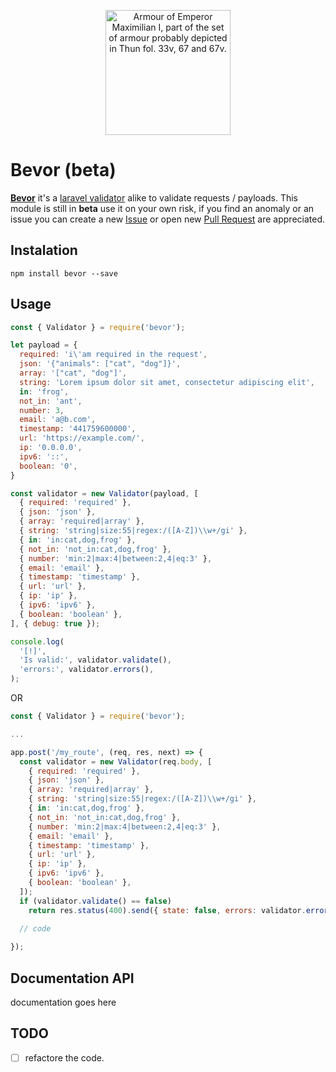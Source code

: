 <p align="center">
<a href="https://en.wikipedia.org/wiki/Bevor"><img src="https://upload.wikimedia.org/wikipedia/commons/thumb/9/96/HJRK_A_79_-_Armour_of_Maximilian_I%2C_c._1485_%28detail_of_bevor%29.jpg/1280px-HJRK_A_79_-_Armour_of_Maximilian_I%2C_c._1485_%28detail_of_bevor%29.jpg" width="200px" alt="Armour of Emperor Maximilian I, part of the set of armour probably depicted in Thun fol. 33v, 67 and 67v.">
</a>
</p>

# Bevor (beta)

**[Bevor](https://en.wikipedia.org/wiki/Bevor)** it's a [laravel validator](https://laravel.com/docs/master/validation) alike to validate requests / payloads. This module is still in **beta** use it on your own risk, if you find an anomaly or an issue you can create a new [Issue](https://github.com/hihebark/bevor/issues) or open new [Pull Request](https://github.com/hihebark/bevor/pulls) are appreciated.

## Instalation
```
npm install bevor --save
```

## Usage

```js
const { Validator } = require('bevor');

let payload = {
  required: 'i\'am required in the request',
  json: '{"animals": ["cat", "dog"]}',
  array: '["cat", "dog"]',
  string: 'Lorem ipsum dolor sit amet, consectetur adipiscing elit',
  in: 'frog',
  not_in: 'ant',
  number: 3,
  email: 'a@b.com',
  timestamp: '441759600000',
  url: 'https://example.com/',
  ip: '0.0.0.0',
  ipv6: '::',
  boolean: '0',
}

const validator = new Validator(payload, [
  { required: 'required' },
  { json: 'json' },
  { array: 'required|array' },
  { string: 'string|size:55|regex:/([A-Z])\\w+/gi' },
  { in: 'in:cat,dog,frog' },
  { not_in: 'not_in:cat,dog,frog' },
  { number: 'min:2|max:4|between:2,4|eq:3' },
  { email: 'email' },
  { timestamp: 'timestamp' },
  { url: 'url' },
  { ip: 'ip' },
  { ipv6: 'ipv6' },
  { boolean: 'boolean' },
], { debug: true });

console.log(
  '[!]',
  'Is valid:', validator.validate(),
  'errors:', validator.errors(),
);

```
OR

```js
const { Validator } = require('bevor');

...

app.post('/my_route', (req, res, next) => {
  const validator = new Validator(req.body, [
    { required: 'required' },
    { json: 'json' },
    { array: 'required|array' },
    { string: 'string|size:55|regex:/([A-Z])\\w+/gi' },
    { in: 'in:cat,dog,frog' },
    { not_in: 'not_in:cat,dog,frog' },
    { number: 'min:2|max:4|between:2,4|eq:3' },
    { email: 'email' },
    { timestamp: 'timestamp' },
    { url: 'url' },
    { ip: 'ip' },
    { ipv6: 'ipv6' },
    { boolean: 'boolean' },
  ]);
  if (validator.validate() == false)
    return res.status(400).send({ state: false, errors: validator.errors() });
  
  // code

});

```
## Documentation API

documentation goes here


## TODO
- [ ] refactore the code.
